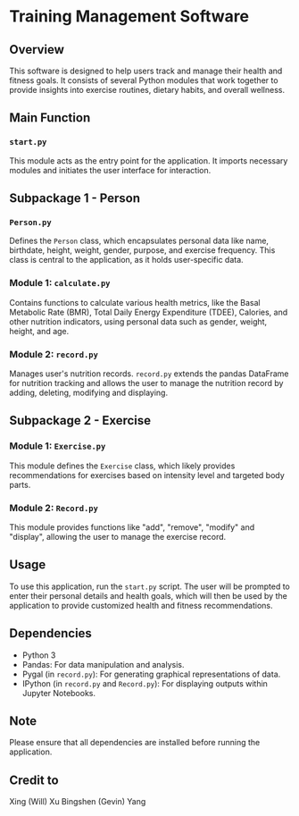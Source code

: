 # Training Management Software

## Overview
This software is designed to help users track and manage their health and fitness goals. It consists of several Python modules that work together to provide insights into exercise routines, dietary habits, and overall wellness.

## Main Function
### `start.py`
This module acts as the entry point for the application. It imports necessary modules and initiates the user interface for interaction.

## Subpackage 1 - Person
### `Person.py`
Defines the `Person` class, which encapsulates personal data like name, birthdate, height, weight, gender, purpose, and exercise frequency. This class is central to the application, as it holds user-specific data.

###  Module 1: `calculate.py`
Contains functions to calculate various health metrics, like the Basal Metabolic Rate (BMR), Total Daily Energy Expenditure (TDEE), Calories, and other nutrition indicators, using personal data such as gender, weight, height, and age.

### Module 2: `record.py`
Manages user's nutrition records. `record.py` extends the pandas DataFrame for nutrition tracking and allows the user to manage the nutrition record by adding, deleting, modifying and displaying.

## Subpackage 2 - Exercise
### Module 1: `Exercise.py`
This module defines the `Exercise` class, which likely provides recommendations for exercises based on intensity level and targeted body parts.

### Module 2: `Record.py`
This module provides functions like "add", "remove", "modify" and "display", allowing the user to manage the exercise record.

## Usage
To use this application, run the `start.py` script. The user will be prompted to enter their personal details and health goals, which will then be used by the application to provide customized health and fitness recommendations.

## Dependencies
- Python 3
- Pandas: For data manipulation and analysis.
- Pygal (in `record.py`): For generating graphical representations of data.
- IPython (in `record.py` and `Record.py`): For displaying outputs within Jupyter Notebooks.

## Note
Please ensure that all dependencies are installed before running the application.

## Credit to
Xing (Will) Xu
Bingshen (Gevin) Yang
